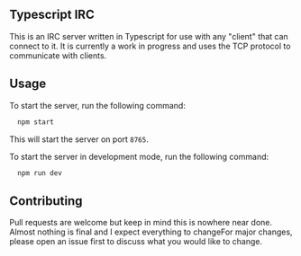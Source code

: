 ## Typescript IRC
This is an IRC server written in Typescript for use with any "client" that can connect to it. 
It is currently a work in progress and uses the TCP protocol to communicate with clients.

## Usage
To start the server, run the following command:
```bash
  npm start
```
This will start the server on port `8765`.

To start the server in development mode, run the following command:
```bash
  npm run dev
```

## Contributing
Pull requests are welcome but keep in mind this is nowhere near done. 
Almost nothing is final and I expect everything to changeFor major changes, 
please open an issue first to discuss what you would like to change.

